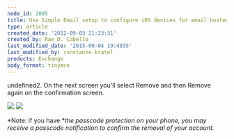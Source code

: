```yaml
---
node_id: 2095
title: Use Simple Email setup to configure iOS devices for email hosted on Exchange 2010
type: article
created_date: '2012-09-03 21:23:31'
created_by: Rae D. Cabello
last_modified_date: '2015-09-04 19:4935'
last_modified_by: constanze.kratel
products: Exchange
body_format: tinymce
---
```


undefined2. On the next screen you'll select Remove and then Remove again on the
confirmation screen.

![](http://www.rackspace.com/knowledge_center/sites/default/files/styles/quarter_width/public/field/image/iPhone6.png) 
 ![](http://www.rackspace.com/knowledge_center/sites/default/files/styles/quarter_width/public/field/image/iPhone7.png)

*Note: if you have ***the passcode protection* on your phone, you may
receive a passcode notification to confirm the removal of your account.*

